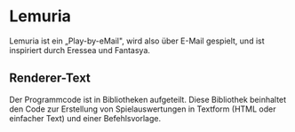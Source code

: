 # Lemuria

Lemuria ist ein „Play-by-eMail", wird also über E-Mail gespielt, und ist
inspiriert durch Eressea und Fantasya.

## Renderer-Text

Der Programmcode ist in Bibliotheken aufgeteilt. Diese Bibliothek beinhaltet den
Code zur Erstellung von Spielauswertungen in Textform (HTML oder einfacher
Text) und einer Befehlsvorlage.
